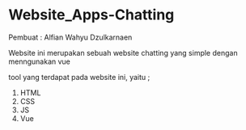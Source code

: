 # Website_Apps-Chatting
Pembuat : Alfian Wahyu Dzulkarnaen

Website ini merupakan sebuah website chatting yang simple dengan menngunakan vue

tool yang terdapat pada website ini, yaitu ;

1. HTML
2. CSS
3. JS
4. Vue
